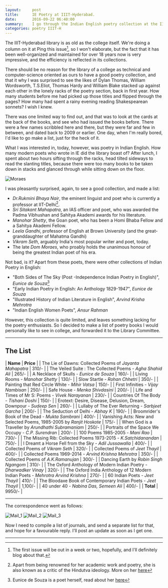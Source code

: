 ```yaml
---
layout:     post
title:      IE Poetry at IIIT-Hyderabad.
date:       2016-09-22 06:40:00
summary:    I go through the Indian English poetry collection at the IIIT-H library, and decide to bring about changes.
categories: poetry IIIT-H
---
```


The IIIT-Hyderabad library is as old as the college itself. We're doing a column on it at Ping this issue[^1], so I won't elaborate, but the fact that it has been well-organized and maintained for over 18 years now is very impressive, and the efficiency is reflected in its collections.

There should be no reason for the library of a college as technical and computer-science oriented as ours to have a good poetry collection, and that it why I was surprised to see the likes of Dylan Thomas, William Wordsworth, T.S.Eliot, Thomas Hardy and William Blake stacked up against each other in the lonely racks of the poetry section, back in first year. How many students before me had picked up those titles and flipped through the pages? How many had spent a rainy evening reading Shakespearean sonnets? I wish I knew.

There was one limited way to find out, and that was to look at the cards at the back of the books, and see who had issued the books before. There were a few names scribbled here and there, but they were far and few in between, and dated back to 2009 or earlier. One day, when I'm really bored, I'd like to go make a list, just for the heck of it.

What I was interested in, today, however, was poetry in Indian English. How many modern poets who wrote in IE did the library boast of? After lunch, I spent about two hours sifting through the racks, head tilted sideways to read the slanting titles, because there were too many books to be taken down in stacks and glanced through while sitting down on the floor.

![Moraes](https://raw.githubusercontent.com/darthbhyrava/write/gh-pages/images/moraes.jpg)

I was pleasantly surprised, again, to see a good collection, and made a list:

 - _Dr.Rukmini Bhaya Nair_, the eminent linguist and poet who is currently a professor at IIT-Delhi[^2].
 - _Sri Sitakant Mahapatra_, an IAS officer and poet, who was awarded the Padma Vibhushan and Sahitya Akademi awards for his literature.
 - _Manohar Shetty_, the Goan poet, who has been a Homi Bhaba Fellow and a Sahitya Akademi Fellow.
 - _Leela Gandhi_, professor of English at Brown University (and the great-granddaughter of Mahatma Gandhi)
 - _Vikram Seth_, arguably India's most popular writer and poet, today. 
 - The late _Dom Moraes_, who proably holds the unanimous honour of being the greatest Indian poet of his era.

 Not bad, is it? Apart from these poets, there were other collections of Indian Poetry in English:

 - "Both Sides of The Sky (Post -Independence Indian Poetry in English)", _Eunice de Souza_[^3]
 - "Early Indian Poetry in English: An Anthology 1829-1947", _Eunice de Souza_
 - "Illustrated History of Indian Literature in English", _Arvind Krisha Mehrotra_
 - "Indian English Women Poets", _Ansur Rahman_

However, this collection is quite limited, and leaves something lacking for the poetry enthusiasts. So I decided to make a list of poetry books I would personally like to see in college, and forwarded it to the Library Committee. 

***

## The List  


| __Name__ | __Price__ |
| The Lie of Dawns: Collected Poems of _Jayanta Mahapatra_ | 310/- |
| The Veiled Suite : The Collected Poems - _Agha Shahid Ali_ | 265/- |
| A Necklace of Skulls - _Eunice de Souza_ | 160/- |
| Living Rooms - _Manohar Shetty_ | 130/- |
| Slow Startle - _Rohan Chhetri_ | 350/- |
| Painting that Red Circle White - _Mihir Vatsa_ | 150/- |
| First Infinities - _Vijay Nambisan_ | 250/- |
| Safe House - _Menka Shivdasini_ | 200/- |
| Life and Times of Mr S: Poems - _Vivek Narayanan_ | 230/- |
| Countries Of The Body - _Tishani Doshi_ | 150/- |
| Erotext: Desire, Disease, Delusion, Dream, Downpour - _Sudeep Sen_ | 260/- |
| Lullaby of The Ever Returning - _Sarbjeet Garcha_ | 200/- |
| The Seduction of Delhi - _Abhay K_ | 190/- |
| Broomrider's Book of the Dead - _Mukta Sambrani_ | 400/- |
| Vanishing Acts: New and Selected Poems, 1985-2005 by _Ranjit Hoskote_ | 175/- |
| When God is a Traveller by _Arundhathi Subramaniam_ | 250/- |
| Portraits of the Space We Occupy - _C.P. Surendran_ | 200/- |
| 100 Poems 1985-2005 - _Mani Rao_ | 730/- |
| The Missing Rib: Collected Poems 1973-2015 - _K.Satchidanandan_ | 750/- |
| I Dreamt a Horse Fell from the Sky - _Adil Jussawalla_ | 400/- |
| Collected Poems of _Vikram Seth_ | 320/- |
| Collected Poems of _Jeet Thayil_ | 400/- |
| Collected Poems 1969-2014 - _Arvind Krishna Mehrotra_ | 350/- |
| Collected Poems of _A.K.Ramanujan_ | 300/- |
| Dancing Earth by _Robin Singh Ngangom_ | 310/- |
| The Oxford Anthology of Modern Indian Poetry - _Dharwadker Vinay_ | 320/- |
| The Oxford India Anthology of 12 Modern Indian Poets -  _Mehrotra Arvind Krishna_ | 270/- |
| 60 Indian Poets - _Jeet Thayil_ | 410/- |
| The Bloodaxe Book of Contemporary Indian Poets - _Jeet Thayil_ | 1,100/- |
| 40 under 40 - _Nabina Das, Semeen Ali_ | 400/- |
| __Total__ | 9950/- |


***


The correspondence went as follows:

![Mail_1](https://raw.githubusercontent.com/darthbhyrava/write/gh-pages/images/mail1.png)
![Mail_2](https://raw.githubusercontent.com/darthbhyrava/write/gh-pages/images/mail2.png)
![Mail_3](https://raw.githubusercontent.com/darthbhyrava/write/gh-pages/images/mail3.png)

Now I need to compile a list of journals, and send a separate list for that, and hope for a favourable reply. I'll post an update as soon as I get one.

***

[^1]: The first issue will be out in a week or two, hopefully, and I'll definitely blog about that.
[^2]: Apart from being renowned for her academic work and poetry, she is also known as a critic of the Hindutva ideology. More on her [here](https://en.wikipedia.org/wiki/Rukmini_Bhaya_Nair)
[^3]: Eunice de Souza is a poet herself, read about her [here](https://en.wikipedia.org/wiki/Eunice_de_Souza)